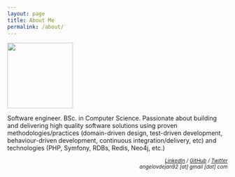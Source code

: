 ```yaml
---
layout: page
title: About Me
permalink: /about/
---
```


<img class="img-left" src="{{ site.url }}/images/100_4188-cropped.png" style="width: 150px">

Software engineer. BSc. in Computer Science. Passionate about building and delivering high quality software solutions using proven methodologies/practices (domain-driven design, test-driven development, behaviour-driven development, continuous integration/delivery, etc) and technologies (PHP, Symfony, RDBs, Redis, Neo4j, etc.)

<p style="text-align: right">
<small><em>
	<a href="https://www.linkedin.com/in/angelovdejan">LinkedIn</a> /
	<a href="https://github.com/angelov">GitHub</a> /
	<a href="https://twitter.com/angelovdejan">Twitter</a>
	<br />
	angelovdejan92 [at] gmail [dot] com</em>
</small>
</p>
